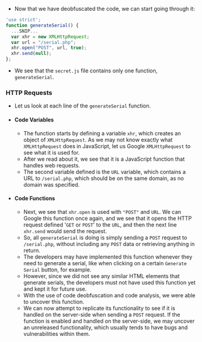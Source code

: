 - Now that we have deobfuscated the code, we can start going through it:
```javascript
'use strict';
function generateSerial() {
  ...SNIP...
  var xhr = new XMLHttpRequest;
  var url = "/serial.php";
  xhr.open("POST", url, true);
  xhr.send(null);
};
```
- We see that the `secret.js` file contains only one function, `generateSerial`.


### HTTP Requests
- Let us look at each line of the `generateSerial` function.
- #### Code Variables
	- The function starts by defining a variable `xhr`, which creates an object of `XMLHttpRequest`. As we may not know exactly what `XMLHttpRequest` does in JavaScript, let us Google `XMLHttpRequest` to see what it is used for.  
	- After we read about it, we see that it is a JavaScript function that handles web requests.
	- The second variable defined is the `URL` variable, which contains a URL to `/serial.php`, which should be on the same domain, as no domain was specified.
- #### Code Functions
	- Next, we see that `xhr.open` is used with `"POST"` and `URL`. We can Google this function once again, and we see that it opens the HTTP request defined '`GET` or `POST`' to the `URL`, and then the next line `xhr.send` would send the request.
	- So, all `generateSerial` is doing is simply sending a `POST` request to `/serial.php`, without including any `POST` data or retrieving anything in return.
	- The developers may have implemented this function whenever they need to generate a serial, like when clicking on a certain `Generate Serial` button, for example. 
	- However, since we did not see any similar HTML elements that generate serials, the developers must not have used this function yet and kept it for future use.
	- With the use of code deobfuscation and code analysis, we were able to uncover this function. 
	- We can now attempt to replicate its functionality to see if it is handled on the server-side when sending a `POST` request. If the function is enabled and handled on the server-side, we may uncover an unreleased functionality, which usually tends to have bugs and vulnerabilities within them.